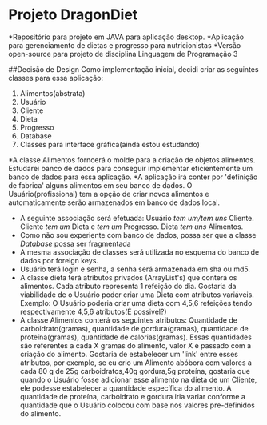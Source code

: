 # Projeto DragonDiet
*Repositório para projeto em JAVA para aplicação desktop.
*Aplicação para gerenciamento de dietas e progresso para nutricionistas 
*Versão open-source para projeto de disciplina Linguagem de Programação 3

##Decisão de Design
Como implementação inicial, decidi criar as seguintes classes para essa aplicação:
1. Alimentos(abstrata)
2. Usuário
3. Cliente
4. Dieta
5. Progresso
6. Database
7. Classes para interface gráfica(ainda estou estudando)

*A classe Alimentos forncerá o molde para a criação de objetos alimentos. Estudarei banco de dados para conseguir implementar eficientemente um banco de dados para essa aplicação.
*A aplicação irá conter por 'definição de fabrica' alguns alimentos em seu banco de dados. O Usuário(profissional) tem a opção de criar novos alimentos e automaticamente serão armazenados em banco de dados local.
* A seguinte associação será efetuada: Usuário *tem um/tem uns* Cliente. Cliente *tem um* Dieta e *tem um* Progresso. Dieta *tem uns* Alimentos.
* Como não sou experiente com banco de dados, possa ser que a classe *Database* possa ser fragmentada
* A mesma associação de classes será utilizada no esquema do banco de dados por foreign keys.
* Usuário terá login e senha, a senha será armazenada em sha ou md5.
* A classe dieta terá atributos privados (ArrayList's) que conterá os alimentos. Cada atributo representa 1 refeição do dia. Gostaria da viabilidade de o Usuário poder criar uma Dieta com atributos variáveis. Exemplo: O Usuário poderia criar uma dieta com 4,5,6 refeições tendo respectivamente 4,5,6 atributos(É possivel?)
* A classe Alimentos conterá os seguintes atributos: Quantidade de carboidrato(gramas), quantidade de gordura(gramas), quantidade de proteína(gramas), quantidade de calorias(gramas). Essas quantidades são referentes a cada X gramas do alimento, valor X é passado com a criação do alimento. Gostaria de estabelecer um 'link' entre esses atributos, por exemplo, se eu crio um Alimento abóbora com valores a cada 80 g de 25g carboidratos,40g gordura,5g proteína, gostaria que quando o Usuário fosse adicionar esse alimento na dieta de um Cliente, ele podesse estabelecer a quantidade específica do alimento. A quantidade de proteína, carboidrato e gordura iria variar conforme a quantidade que o Usuário colocou com base nos valores pre-definidos do alimento.

